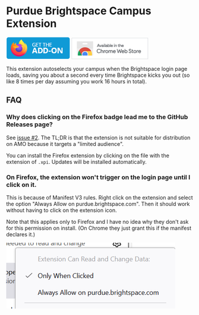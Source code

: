 # Purdue Brightspace Campus Extension

[![Mozilla Extensions Badge](./images/get-the-addon-mozilla.png)](https://github.com/ericswpark/purdue-brightspace-campus-extension/releases)
[![Chrome Web Store Badge](./images/chrome-web-store-badge.png)](https://chromewebstore.google.com/detail/purdue-brightspace-campus/jehengdhonabgmbamcpjbeaffbfnfdkc)

This extension autoselects your campus when the Brightspace login page loads, saving you about a second every time Brightspace kicks you out (so like 8 times per day assuming you work 16 hours in total).

## FAQ

### Why does clicking on the Firefox badge lead me to the GitHub Releases page?

See [issue #2](https://github.com/ericswpark/purdue-brightspace-campus-extension/issues/2). The TL;DR is that the extension is not suitable for distribution on AMO because it targets a "limited audience".

You can install the Firefox extension by clicking on the file with the extension of `.xpi`. Updates will be installed automatically.

### On Firefox, the extension won't trigger on the login page until I click on it.

This is because of Manifest V3 rules. Right click on the extension and select the option "Always Allow on purdue.brightspace.com". Then it should work without having to click on the extension icon.

Note that this applies only to Firefox and I have no idea why they don't ask for this permission on install. (On Chrome they just grant this if the manifest declares it.)

![firefox-permissions-setting](images/firefox-host-permissions.png)
